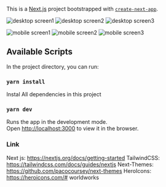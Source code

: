 This is a [Next.js](https://nextjs.org/) project bootstrapped with [`create-next-app`](https://github.com/vercel/next.js/tree/canary/packages/create-next-app).

![desktop screen1](./preview/preview1.png)
![desktop screen2](./preview/preview2.png)
![desktop screen3](./preview/preview2.png)

![mobile screen1](./preview/mob-preview1.png)
![mobile screen2](./preview/mob-preview2.png)
![mobile screen3](./preview/mob-preview3.png)





## Available Scripts

In the project directory, you can run:

### `yarn install`

Instal All dependencies in this project

### `yarn dev`

Runs the app in the development mode.<br />
Open [http://localhost:3000](http://localhost:3000) to view it in the browser.

### Link

Next js: https://nextjs.org/docs/getting-started
TailwindCSS: https://tailwindcss.com/docs/guides/nextjs
Next-Themes: https://github.com/pacocoursey/next-themes
HeroIcons: https://heroicons.com/# worldworks
